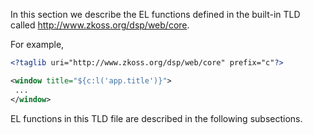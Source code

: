 In this section we describe the EL functions defined in the built-in TLD
called http://www.zkoss.org/dsp/web/core.

For example,

``` xml
<?taglib uri="http://www.zkoss.org/dsp/web/core" prefix="c"?>

<window title="${c:l('app.title')}">
 ...
</window>
```

EL functions in this TLD file are described in the following
subsections.
